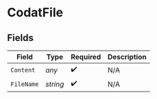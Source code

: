 # CodatFile


## Fields

| Field              | Type               | Required           | Description        |
| ------------------ | ------------------ | ------------------ | ------------------ |
| `Content`          | *any*              | :heavy_check_mark: | N/A                |
| `FileName`         | *string*           | :heavy_check_mark: | N/A                |